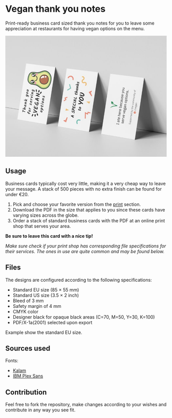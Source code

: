 # Vegan thank you notes
Print-ready business card sized thank you notes for you to leave some appreciation at restaurants for having vegan options on the menu.

![Mockup](meta/mockup-small.jpg)

## Usage

Business cards typically cost very little, making it a very cheap way to leave your message. A stack of 500 pieces with no extra finish can be found for under €20.

1. Pick and choose your favorite version from the [print](print) section.
2. Download the PDF in the size that applies to you since these cards have varying sizes across the globe.
3. Order a stack of standard business cards with the PDF at an online print shop that serves your area.

**Be sure to leave this card with a nice tip!**

*Make sure check if your print shop has corresponding file specifications for their services. The ones in use are quite common and may be found below.*

## Files

The designs are configured according to the following specifications:

- Standard EU size (85 × 55 mm)
- Standard US size (3.5 × 2 inch)
- Bleed of 3 mm
- Safety margin of 4 mm
- CMYK color
- Designer black for opaque black areas (C=70, M=50, Y=30, K=100)
- PDF/X-1a(2001) selected upon export

Example show the standard EU size.

## Sources used

Fonts:

- [Kalam](https://fonts.google.com/specimen/Kalam)
- [IBM Plex Sans](https://fonts.google.com/specimen/IBM+Plex+Sans)

## Contribution

Feel free to fork the repository, make changes according to your wishes and contribute in any way you see fit.